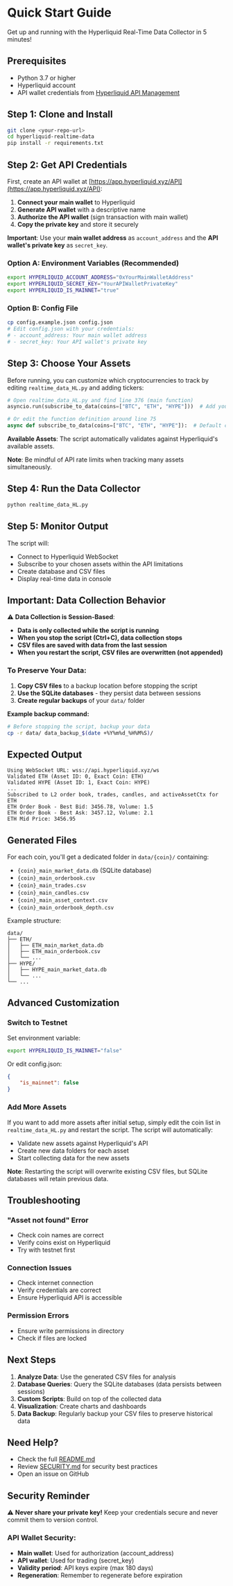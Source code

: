 # Quick Start Guide

Get up and running with the Hyperliquid Real-Time Data Collector in 5 minutes!

## Prerequisites

- Python 3.7 or higher
- Hyperliquid account
- API wallet credentials from [Hyperliquid API Management](https://app.hyperliquid.xyz/API)

## Step 1: Clone and Install

```bash
git clone <your-repo-url>
cd hyperliquid-realtime-data
pip install -r requirements.txt
```

## Step 2: Get API Credentials

First, create an API wallet at [https://app.hyperliquid.xyz/API](https://app.hyperliquid.xyz/API):

1. **Connect your main wallet** to Hyperliquid
2. **Generate API wallet** with a descriptive name
3. **Authorize the API wallet** (sign transaction with main wallet)
4. **Copy the private key** and store it securely

**Important**: Use your **main wallet address** as `account_address` and the **API wallet's private key** as `secret_key`.

### Option A: Environment Variables (Recommended)
```bash
export HYPERLIQUID_ACCOUNT_ADDRESS="0xYourMainWalletAddress"
export HYPERLIQUID_SECRET_KEY="YourAPIWalletPrivateKey"
export HYPERLIQUID_IS_MAINNET="true"
```

### Option B: Config File
```bash
cp config.example.json config.json
# Edit config.json with your credentials:
# - account_address: Your main wallet address
# - secret_key: Your API wallet's private key
```

## Step 3: Choose Your Assets

Before running, you can customize which cryptocurrencies to track by editing `realtime_data_HL.py` and adding tickers:

```python
# Open realtime_data_HL.py and find line 376 (main function)
asyncio.run(subscribe_to_data(coins=["BTC", "ETH", "HYPE"]))  # Add your preferred coins here

# Or edit the function definition around line 75
async def subscribe_to_data(coins=["BTC", "ETH", "HYPE"]):  # Default coin list
```

**Available Assets**: The script automatically validates against Hyperliquid's available assets.

**Note**: Be mindful of API rate limits when tracking many assets simultaneously.

## Step 4: Run the Data Collector

```bash
python realtime_data_HL.py
```

## Step 5: Monitor Output

The script will:
- Connect to Hyperliquid WebSocket
- Subscribe to your chosen assets within the API limitations
- Create database and CSV files
- Display real-time data in console

## Important: Data Collection Behavior

⚠️ **Data Collection is Session-Based**:
- **Data is only collected while the script is running**
- **When you stop the script (Ctrl+C), data collection stops**
- **CSV files are saved with data from the last session**
- **When you restart the script, CSV files are overwritten (not appended)**

### To Preserve Your Data:
1. **Copy CSV files** to a backup location before stopping the script
2. **Use the SQLite databases** - they persist data between sessions
3. **Create regular backups** of your `data/` folder

**Example backup command:**
```bash
# Before stopping the script, backup your data
cp -r data/ data_backup_$(date +%Y%m%d_%H%M%S)/
```

## Expected Output

```
Using WebSocket URL: wss://api.hyperliquid.xyz/ws
Validated ETH (Asset ID: 0, Exact Coin: ETH)
Validated HYPE (Asset ID: 1, Exact Coin: HYPE)
...
Subscribed to L2 order book, trades, candles, and activeAssetCtx for ETH
ETH Order Book - Best Bid: 3456.78, Volume: 1.5
ETH Order Book - Best Ask: 3457.12, Volume: 2.1
ETH Mid Price: 3456.95
```

## Generated Files

For each coin, you'll get a dedicated folder in `data/{coin}/` containing:
- `{coin}_main_market_data.db` (SQLite database)
- `{coin}_main_orderbook.csv`
- `{coin}_main_trades.csv`
- `{coin}_main_candles.csv`
- `{coin}_main_asset_context.csv`
- `{coin}_main_orderbook_depth.csv`

Example structure:
```
data/
├── ETH/
│   ├── ETH_main_market_data.db
│   ├── ETH_main_orderbook.csv
│   └── ...
├── HYPE/
│   ├── HYPE_main_market_data.db
│   └── ...
└── ...
```

## Advanced Customization

### Switch to Testnet
Set environment variable:
```bash
export HYPERLIQUID_IS_MAINNET="false"
```

Or edit config.json:
```json
{
    "is_mainnet": false
}
```

### Add More Assets
If you want to add more assets after initial setup, simply edit the coin list in `realtime_data_HL.py` and restart the script. The script will automatically:
- Validate new assets against Hyperliquid's API
- Create new data folders for each asset
- Start collecting data for the new assets

**Note**: Restarting the script will overwrite existing CSV files, but SQLite databases will retain previous data.

## Troubleshooting

### "Asset not found" Error
- Check coin names are correct
- Verify coins exist on Hyperliquid
- Try with testnet first

### Connection Issues
- Check internet connection
- Verify credentials are correct
- Ensure Hyperliquid API is accessible

### Permission Errors
- Ensure write permissions in directory
- Check if files are locked

## Next Steps

1. **Analyze Data**: Use the generated CSV files for analysis
2. **Database Queries**: Query the SQLite databases (data persists between sessions)
3. **Custom Scripts**: Build on top of the collected data
4. **Visualization**: Create charts and dashboards
5. **Data Backup**: Regularly backup your CSV files to preserve historical data

## Need Help?

- Check the full [README.md](README.md)
- Review [SECURITY.md](SECURITY.md) for security best practices
- Open an issue on GitHub

## Security Reminder

⚠️ **Never share your private key!** Keep your credentials secure and never commit them to version control.

### API Wallet Security:
- **Main wallet**: Used for authorization (account_address)
- **API wallet**: Used for trading (secret_key)
- **Validity period**: API keys expire (max 180 days)
- **Regeneration**: Remember to regenerate before expiration 
